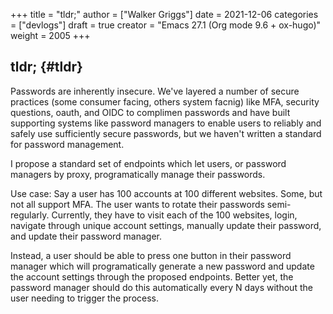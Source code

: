 +++
title = "tldr;"
author = ["Walker Griggs"]
date = 2021-12-06
categories = ["devlogs"]
draft = true
creator = "Emacs 27.1 (Org mode 9.6 + ox-hugo)"
weight = 2005
+++

## tldr; {#tldr}

Passwords are inherently insecure. We've layered a number of secure practices (some consumer facing, others system facnig) like MFA, security questions, oauth, and OIDC to complimen passwords and have built supporting systems like password managers to enable users to reliably and safely use sufficiently secure passwords, but we haven't written a standard for password management.

I propose a standard set of endpoints which let users, or password managers by proxy, programatically manage their passwords.

Use case: Say a user has 100 accounts at 100 different websites. Some, but not all support MFA. The user wants to rotate their passwords semi-regularly. Currently, they have to visit each of the 100 websites, login, navigate through unique account settings,  manually update their password, and update their password manager.

Instead, a user should be able to press one button in their password manager which will programatically generate a new password and update the account settings through the proposed endpoints. Better yet, the password manager should do this automatically every N days without the user needing to trigger the process.
